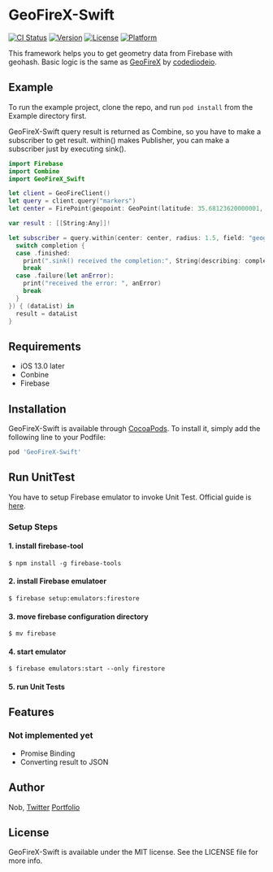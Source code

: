 # GeoFireX-Swift

[![CI Status](https://img.shields.io/travis/Nob/GeoFireX-Swift.svg?style=flat)](https://travis-ci.org/Nob/GeoFireX-Swift)
[![Version](https://img.shields.io/cocoapods/v/GeoFireX-Swift.svg?style=flat)](https://cocoapods.org/pods/GeoFireX-Swift)
[![License](https://img.shields.io/cocoapods/l/GeoFireX-Swift.svg?style=flat)](https://cocoapods.org/pods/GeoFireX-Swift)
[![Platform](https://img.shields.io/cocoapods/p/GeoFireX-Swift.svg?style=flat)](https://cocoapods.org/pods/GeoFireX-Swift)

This framework helps you to get geometry data from Firebase with geohash. Basic logic is the same as [GeoFireX](https://github.com/codediodeio/geofirex) by [codediodeio](https://github.com/codediodeio).

## Example

To run the example project, clone the repo, and run `pod install` from the Example directory first.

GeoFireX-Swift query result is returned as Combine, so you have to make a subscriber to get result. within() makes Publisher, you can make a subscriber just by executing sink().

``` Swift
import Firebase
import Combine
import GeoFireX_Swift

let client = GeoFireClient()
let query = client.query("markers")
let center = FirePoint(geopoint: GeoPoint(latitude: 35.68123620000001, longitude: 139.7671248))

var result : [[String:Any]]!

let subscriber = query.within(center: center, radius: 1.5, field: "geography", opts: GeoQueryOptions(units: .kilometer, log: true))?.sink( receiveCompletion: { completion in
  switch completion {
  case .finished:
    print(".sink() received the completion:", String(describing: completion))
    break
  case .failure(let anError):
    print("received the error: ", anError)
    break
  }
}) { (dataList) in
  result = dataList
}
```

## Requirements

- iOS 13.0 later
- Conbine
- Firebase

## Installation

GeoFireX-Swift is available through [CocoaPods](https://cocoapods.org). To install
it, simply add the following line to your Podfile:

```ruby
pod 'GeoFireX-Swift'
```

## Run UnitTest

You have to setup Firebase emulator to invoke Unit Test. Official guide is [here](https://firebase.google.com/docs/rules/emulator-setup).

### Setup Steps

#### 1. install firebase-tool  
```$ npm install -g firebase-tools```

#### 2. install Firebase emulatoer
```$ firebase setup:emulators:firestore```

#### 3. move firebase configuration directory
```$ mv firebase```

#### 4. start emulator
```$ firebase emulators:start --only firestore```

#### 5. run Unit Tests

## Features

### Not implemented yet

- Promise Binding
- Converting result to JSON

## Author

Nob,
[Twitter](nobushige.asahi@gmail.com)
[Portfolio](https://portfolio-e3de3.firebaseapp.com/)

## License

GeoFireX-Swift is available under the MIT license. See the LICENSE file for more info.
